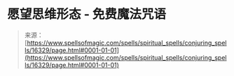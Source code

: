 <!--yml

分类：未分类

日期：2024年06月12日 18:56:25

-->

# 愿望思维形态 - 免费魔法咒语

> 来源：[https://www.spellsofmagic.com/spells/spiritual_spells/conjuring_spells/16329/page.html#0001-01-01](https://www.spellsofmagic.com/spells/spiritual_spells/conjuring_spells/16329/page.html#0001-01-01)
